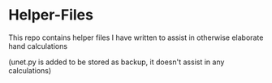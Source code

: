 # Helper-Files

This repo contains helper files I have written to assist in otherwise elaborate hand calculations

(unet.py is added to be stored as backup, it doesn't assist in any calculations)
